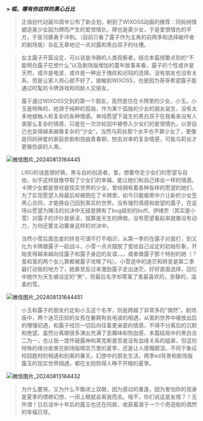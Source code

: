 **> _呱，哪有你这样的黑心丘比_**

> 正值初代动画10周年公布了新企划，刷到了WIXOSS动画的推荐：冈妈倾情塑造美少女因为牌而产生的爱恨情仇，牌也是美少女，于是爱恨情仇的平方，于是河豚勇于冲刺。（目前只看了露子作为主角的前两季和选择破坏者的剧场版）杂乱无章地记一点对露和黑白双子的吐槽。

> 女主露子开篇设定，可以说是冷静的人类观察者，结合本篇频繁点到的“不能明白露子在想什么”以及剧场版增加的童年故事来看，露子的个性或许是天然，或许是电波，或许是一种出于愧疚和迟钝的选择。没有朋友也没有关系，但是让家人担心就不好了，接触到WIXOSS，也是因为哥哥希望露子能通过时髦的卡牌游戏和同龄人交朋友。

> 露子通过WIXOSS交到的第一个朋友，竟然是住在卡牌里的少女，小玉。小玉是特殊的，她源于纯粹的孤独，作为某个孤独的少女的朋友诞生，没有太多地接触人和复杂的各种情感。单纯愿望下诞生的黑白双子在我看来没有人类那么复杂的情感，只是在一次次轮回中被卷入少女们的爱恨情仇，以至自己也变得越来越像复杂的“少女”，当然乌莉丝那个水平也不算少女了，更像是冈妈钟爱的家庭悲剧和扭曲青春期，刨去对幸的复杂情感，可能乌莉丝才更像伪装的人类。

![微信图片_20240813164445](https://github.com/user-attachments/assets/af9a35b5-dc25-4238-8b26-ef8f5a6d5e42)

> LIRG的谜底很好猜，黑与白的创造者，茧，想要夺走少女们的愿望与自由，似乎这样就像夺取了少女们的幸福，能让她们和自己体会一样的情感。卡牌少女都是曾经是现实世界的少女，曾经拥有着各种各样的愿望的她们，为了实现愿望入局最后却被困在了卡牌里，如今只能做黑中介让新的少女签黑心合同，才能换自己回到真实的世界。没有强烈情感和欲望的露子，在这场以愿望为赌注的对决中无疑是拥有了bug级别的buff。伊绪奈（其实是小雪）对露子的评价是亵渎，就算是天生的牌痴，没有愿望看起来就像没有动力，为何还要主动置身这样的对决中。

> 当然小雪后面态度的转变可谓不打不相识，从第一季的在露子对面打，到又化为卡牌跟露子一起战斗，小雪一点点摆脱了茧给自己设定的初始形象，开始变得越来越向往露子和露子身边的友谊，，，或者做露子那个特别的她（？茧和茧的两个女儿算都被露子攻略了吗）。小雪途中的迷茫和转变是第二季最打动我的地方了，她甚至反过来激励露子走出迷茫，好好直面选择，回忆中她作为天生被设定的“黑”，但最后名字却寄寓了茧最喜欢的，安静的，温柔的雪。

![微信图片_202408131644451](https://github.com/user-attachments/assets/89341237-6b91-4411-b614-b492dfc4cf48)

> 小玉和露子的朋友约定和小玉这个名字，则是跨越了非常多的“偶然”。剧场版中，两个迷茫压抑的女孩在暑期有些电波的相遇，从茧的世界中被放出后的懵懂初遇，和露子经历一切后向往着更亲密的情感，不得不分离后的沉默和绝望。虽然分离期很多演出充满了恶趣味和狗血感，本篇结局中的黑白合二为一，也让我一度怀疑露神和莱克斯是否是没有血缘关系的姐弟，但这份特殊的缘分收束在剧场版晴空万里的夏季，还是让人感慨颇深。不同于象征校园题材的相遇和别离的春天，幻想中的朋友生活，两季ed背景和剧场版露玉的现实世界相遇，都在太阳照得人睁不开眼的夏季。

![微信图片_20240813164432](https://github.com/user-attachments/assets/dadfb8c9-3297-497b-b0e5-76c2b2e84539)

> 为什么要哭，又为什么不敢闭上双眼，因为感动的重逢，因为害怕你的现身是夏季的缥缈幻想，一闭上眼就会离我而去。哦不，你们说这是友情？！无所谓！日后谈中十年后的露玉也还在同居，收获着源于一个个奇迹般的偶然的幸福日常。